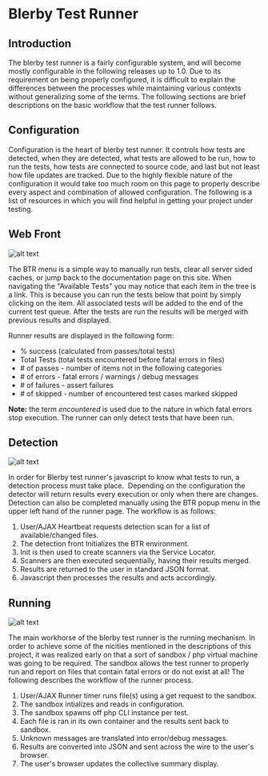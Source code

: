 Blerby Test Runner
==================

Introduction
------------

The blerby test runner is a fairly configurable system, and will become mostly configurable in the following releases up to 1.0. Due to its requirement on being properly configured, it is difficult to explain the differences between the processes while maintaining various contexts without generalizing some of the terms. The following sections are brief descriptions on the basic workflow that the test runner follows.

Configuration
-------------

Configuration is the heart of blerby test runner. It controls how tests are detected, when they are detected, what tests are allowed to be run, how to run the tests, how tests are connected to source code, and last but not least how file updates are tracked. Due to the highly flexible nature of the configuration it would take too much room on this page to properly describe every aspect and combination of allowed configuration. The following is a list of resources in which you will find helpful in getting your project under testing.


Web Front
--------
![alt text][1]

The BTR menu is a simple way to manually run tests, clear all server sided caches, or jump back to the documentation page on this site. When navigating the "Available Tests" you may notice that each item in the tree is a link. This is because you can run the tests below that point by simply clicking on the item. All associated tests will be added to the end of the current test queue. After the tests are run the results will be merged with previous results and displayed.

Runner results are displayed in the following form:

  - % success (calculated from passes/total tests)
  - Total Tests (total tests encountered before fatal errors in files)
  - \# of passes - number of items not in the following categories
  - \# of errors - fatal errors / warnings / debug messages
  - \# of failures - assert failures
  - \# of skipped - number of encountered test cases marked skipped

**Note:** the term *encountered* is used due to the nature in which fatal errors stop execution. The runner can only detect tests that have been run.

Detection
---------
![alt text][2]

In order for Blerby test runner's javascript to know what tests to run, a detection process must take place.&nbsp; Depending on the configuration the detector will return results every execution or only when there are changes. Detection can also be completed manually using the BTR popup menu in the upper left hand of the runner page. The workflow is as follows:

 1. User/AJAX Heartbeat requests detection scan for a list of available/changed files.
 2. The detection front Initializes the BTR environment.
 3. Init is then used to create scanners via the Service Locator.
 4. Scanners are then executed sequentially, having their results merged.
 5. Results are returned to the user in standard JSON format.
 6. Javascript then processes the results and acts accordingly.

Running
-------
![alt text][3]

The main workhorse of the blerby test runner is the running mechanism. In order to achieve some of the nicities mentioned in the descriptions of this project, it was realized early on that a sort of sandbox / php virtual machine was going to be required. The sandbox allows the test runner to properly run and report on files that contain fatal errors or do not exist at all! The following describes the workflow of the runner process.

   1. User/AJAX Runner timer runs file(s) using a get request to the sandbox.
   2. The sandbox intializes and reads in configuration.
   3. The sandbox spawns off php CLI instance per test.
   4. Each file is ran in its own container and the results sent back to sandbox.
   5. Unknown messages are translated into error/debug messages.
   6. Results are converted into JSON and sent across the wire to the user's browser.
   7. The user's browser updates the collective summary display.


  [1]: http://www.blerby.com/Images/image/btr-menu.gif
  [2]: http://www.blerby.com/Images/image/btr--detect-process.gif
  [3]: http://www.blerby.com/Images/image/btr--run-process.gif
